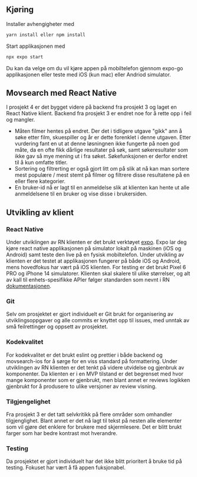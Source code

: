 ## Kjøring

Installer avhengigheter med

```bash
yarn install eller npm install
```

Start applikasjonen med

```bash
npx expo start
```

Du kan da velge om du vil kjøre appen på mobiltelefon gjennom expo-go applikasjonen eller teste med iOS (kun mac) eller Andriod simulator.

## Movsearch med React Native

I prosjekt 4 er det bygget videre på backend fra prosjekt 3 og laget en React Native klient. Backend fra prosjekt 3 er endret noe for å rette opp i feil og mangler.

- Måten filmer hentes på endret. Der det i tidligere utgave "gikk" ann å søke etter film, skuespiller og år er dette forenklet i denne utgaven. Etter vurdering fant en ut at denne løsningnen ikke fungerte på noen god måte, da en ofte fikk dårlige resultater på søk, samt søkeresultater som ikke gav så mye mening ut i fra søket. Søkefunksjonen er derfor endret til å kun omfatte titler.
- Sortering og filtrerting er også gjort litt om på slik at nå kan man sortere mest populære / mest stemt på filmer og filtrere disse resultatene på en eller flere kategorier.
- En bruker-id nå er lagt til en anmeldelse slik at klienten kan hente ut alle anmeldelsene til en bruker og vise disse i brukersiden.

## Utvikling av klient

### React Native

Under utviklingen av RN klienten er det brukt verktøyet [expo](https://expo.dev/). Expo lar deg kjøre react native applikasjonen på simulator lokalt på maskinen (iOS og Android) samt teste den live på en fysisk mobiltelefon. Under utvikling av klienten er det testet at applikasjonen fungerer på både iOS og Android, mens hovedfokus har vært på iOS klienten. For testing er det brukt Pixel 6 PRO og iPhone 14 simulatorer. Klienten skal skalere til ulike størrelser, og alt av kall til enhets-spesifikke APIer følger standarden som nevnt i RN [dokumentasjonen](https://reactnative.dev/docs/getting-started).

### Git

Selv om prosjektet er gjort individuelt er Git brukt for organisering av utviklingsoppgaver og alle commits er knyttet opp til issues, med unntak av små feilrettinger og oppsett av prosjektet.

### Kodekvalitet

For kodekvalitet er det brukt eslint og prettier i både backend og movsearch-ios for å sørge for en viss standard på formattering. Under utviklingen av RN klienten er det tenkt på videre utvidelse og gjenbruk av komponenter. Da klienten er i en MVP tilstand er det begrenset med hvor mange komponenter som er gjenbrukt, men blant annet er reviews logikken gjenbrukt for å produsere to ulike versjoner av review visning.

### Tilgjengelighet

Fra prosjekt 3 er det tatt selvkritikk på flere områder som omhandler tilgjenglighet. Blant annet er det nå lagt til tekst på nesten alle elementer som vil gjøre det enklere for brukere med skjermlesere. Det er blitt brukt farger som har bedre kontrast mot hverandre.

### Testing

Da prosjektet er gjort individuelt har det ikke blitt prioritert å bruke tid på testing. Fokuset har vært å få appen fuksjonabel.
